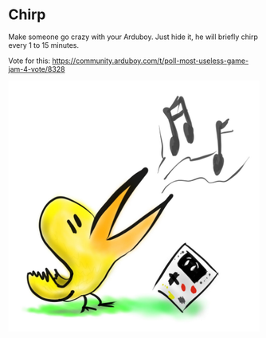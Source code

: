 # Chirp
Make someone go crazy with your Arduboy. Just hide it, he will briefly chirp every 1 to 15 minutes.

Vote for this: https://community.arduboy.com/t/poll-most-useless-game-jam-4-vote/8328

![](chirp.jpg)
